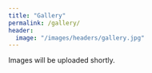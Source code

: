 ```yaml
---
title: "Gallery"
permalink: /gallery/
header:
  image: "/images/headers/gallery.jpg"
---
```


Images will be uploaded shortly.
